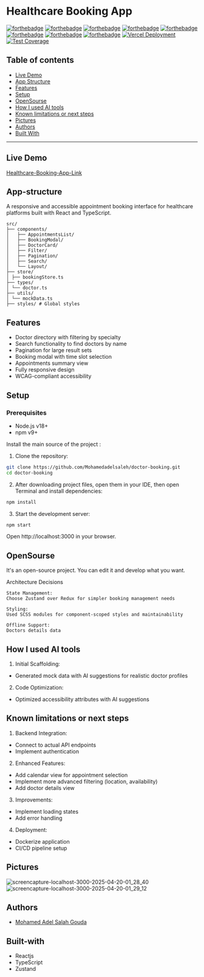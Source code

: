 # Healthcare Booking App

[![forthebadge](https://forthebadge.com/images/badges/built-with-love.svg)](https://forthebadge.com)
[![forthebadge](https://forthebadge.com/images/badges/built-by-developers.svg)](https://forthebadge.com)
[![forthebadge](https://forthebadge.com/images/badges/uses-git.svg)](https://forthebadge.com)
[![forthebadge](https://forthebadge.com/images/badges/made-with-javascript.svg)](https://forthebadge.com)
[![forthebadge](https://forthebadge.com/images/badges/uses-html.svg)](https://forthebadge.com)
[![forthebadge](https://forthebadge.com/images/badges/uses-css.svg)](https://forthebadge.com)
[![forthebadge](https://forthebadge.com/images/badges/powered-by-coffee.svg)](https://forthebadge.com)
[![forthebadge](https://forthebadge.com/images/badges/uses-js.svg)](https://forthebadge.com)
[![Vercel Deployment](https://img.shields.io/badge/Deployed%20on-Vercel-black?style=flat&logo=vercel)](https://othaim-task.vercel.app/)
[![Test Coverage](https://img.shields.io/badge/coverage-95%25-green)](https://github.com/Mohamedadelsaleh/Othaim-task)

## Table of contents
* [Live Demo](#live-demo)
* [App Structure](#app-structure)
* [Features](#features)
* [Setup](#setup)
* [OpenSourse](#opensourse)
* [How I used AI tools](#how-i-used-ai-tools)
* [Known limitations or next steps](#know-limitations-or-next-steps)
* [Pictures](#pictures)
* [Authors](#authors)
* [Built With](#built-with)
***

## Live Demo

[Healthcare-Booking-App-Link](https://doctor-booking-lemon.vercel.app/)


## App-structure
A responsive and accessible appointment booking interface for healthcare platforms built with React and TypeScript.
    
    src/
    ├── components/
    │   ├── AppointmentsList/
    │   ├── BookingModal/
    │   ├── DoctorCard/
    │   ├── Filter/
    │   ├── Pagination/
    │   ├── Search/
    │   └── Layout/
    ├── store/
    │ ├── bookingStore.ts
    ├── types/
    │ └── doctor.ts
    ├── utils/
    │ └── mockData.ts
    ├── styles/ # Global styles
    
## Features

- Doctor directory with filtering by specialty
- Search functionality to find doctors by name
- Pagination for large result sets
- Booking modal with time slot selection
- Appointments summary view
- Fully responsive design
- WCAG-compliant accessibility

## Setup

### Prerequisites
- Node.js v18+
- npm v9+

Install the main source of the project :

1. Clone the repository:
```bash
git clone https://github.com/Mohamedadelsaleh/doctor-booking.git
cd doctor-booking
```

2. After downloading project files, open them in your IDE, then open Terminal and install dependencies:

```bash
npm install 
```

3. Start the development server:

```bash
npm start 
```
Open http://localhost:3000 in your browser.

## OpenSourse

  It's an open-source project. You can edit it and develop what you want.

  Architecture Decisions

    State Management:
    Choose Zustand over Redux for simpler booking management needs

    Styling:
    Used SCSS modules for component-scoped styles and maintainability
    
    Offline Support:
    Doctors details data 

## How I used AI tools

1. Initial Scaffolding:
  
- Generated mock data with AI suggestions for realistic doctor profiles

2. Code Optimization:

- Optimized accessibility attributes with AI suggestions

## Known limitations or next steps

1. Backend Integration:

- Connect to actual API endpoints
- Implement authentication

2. Enhanced Features:

- Add calendar view for appointment selection
- Implement more advanced filtering (location, availability)
- Add doctor details view

3. Improvements:

- Implement loading states
- Add error handling

4. Deployment:

- Dockerize application
- CI/CD pipeline setup

## Pictures

![screencapture-localhost-3000-2025-04-20-01_28_40](https://github.com/user-attachments/assets/330ecf34-85df-4b7a-80f6-14027ff5aabe)
![screencapture-localhost-3000-2025-04-20-01_29_12](https://github.com/user-attachments/assets/7a00b085-4764-46af-9d64-26a7e939cff3)

## Authors
* [Mohamed Adel Salah Gouda](https://github.com/Mohamedadelsaleh)

## Built-with
* Reactjs
* TypeScript
* Zustand
